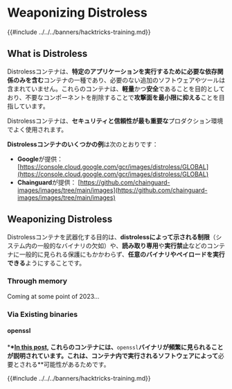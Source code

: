 # Weaponizing Distroless

{{#include ../../../banners/hacktricks-training.md}}

## What is Distroless

Distrolessコンテナは、**特定のアプリケーションを実行するために必要な依存関係のみを含む**コンテナの一種であり、必要のない追加のソフトウェアやツールは含まれていません。これらのコンテナは、**軽量**かつ**安全**であることを目的としており、不要なコンポーネントを削除することで**攻撃面を最小限に抑える**ことを目指しています。

Distrolessコンテナは、**セキュリティと信頼性が最も重要な**プロダクション環境でよく使用されます。

**Distrolessコンテナのいくつかの例**は次のとおりです：

- **Google**が提供： [https://console.cloud.google.com/gcr/images/distroless/GLOBAL](https://console.cloud.google.com/gcr/images/distroless/GLOBAL)
- **Chainguard**が提供： [https://github.com/chainguard-images/images/tree/main/images](https://github.com/chainguard-images/images/tree/main/images)

## Weaponizing Distroless

Distrolessコンテナを武器化する目的は、**distrolessによって示される制限**（システム内の一般的なバイナリの欠如）や、**読み取り専用**や**実行禁止**などのコンテナに一般的に見られる保護にもかかわらず、**任意のバイナリやペイロードを実行できる**ようにすることです。

### Through memory

Coming at some point of 2023...

### Via Existing binaries

#### openssl

\***\*[**In this post,**](https://www.form3.tech/engineering/content/exploiting-distroless-images) これらのコンテナには、**`openssl`**バイナリが頻繁に見られることが説明されています。これは、コンテナ内で実行されるソフトウェアによって**必要とされる**可能性があるためです。

{{#include ../../../banners/hacktricks-training.md}}
